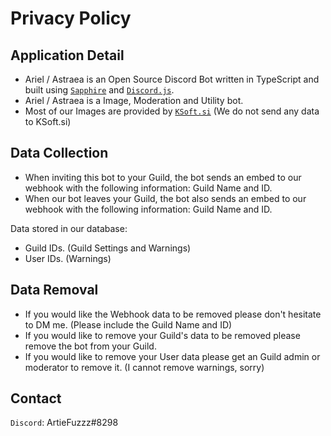 # Privacy Policy

## Application Detail

* Ariel / Astraea  is an Open Source Discord Bot written in TypeScript and built using [`Sapphire`](https://github.com/sapphiredev/framework) and [`Discord.js`](http://discord.js.org/).
* Ariel / Astraea is a Image, Moderation and Utility bot. 
* Most of our Images are provided by [`KSoft.si`](https://api.ksoft.si) (We do not send any data to KSoft.si)

## Data Collection

* When inviting this bot to your Guild, the bot sends an embed to our webhook with the following information: Guild Name and ID.
* When our bot leaves your Guild, the bot also sends an embed to our webhook with the following information: Guild Name and ID.

Data stored in our database:

* Guild IDs. (Guild Settings and Warnings)
* User IDs. (Warnings)

## Data Removal

* If you would like the Webhook data to be removed please don't hesitate to DM me. (Please include the Guild Name and ID)
* If you would like to remove your Guild's data to be removed please remove the bot from your Guild.
* If you would like to remove your User data please get an Guild admin or moderator to remove it. (I cannot remove warnings, sorry)

## Contact

`Discord`: ArtieFuzzz#8298
